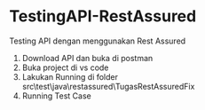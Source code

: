 # TestingAPI-RestAssured
Testing API dengan menggunakan Rest Assured
1. Download API dan buka di postman
2. Buka project di vs code
3. Lakukan Running di folder src\test\java\restassured\TugasRestAssuredFix
4. Running Test Case
